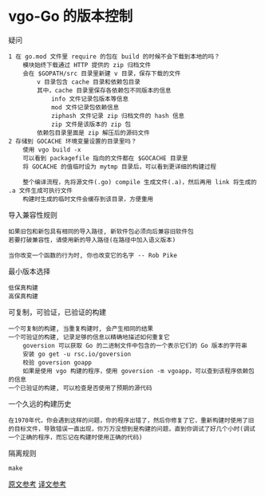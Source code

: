 # vgo-Go 的版本控制

疑问

    1 在 go.mod 文件里 require 的包在 build 的时候不会下载到本地的吗？
        模块始终下载通过 HTTP 提供的 zip 归档文件
        会在 $GOPATH/src 目录里新建 v 目录，保存下载的文件
            v 目录包含 cache 目录和依赖包目录
            其中，cache 目录里保存各依赖包不同版本的信息
                info 文件记录包版本等信息
                mod 文件记录包依赖信息
                ziphash 文件记录 zip 归档文件的 hash 信息
                zip 文件是该版本的 zip 包
            依赖包目录里面是 zip 解压后的源码文件
    2 存储到 GOCACHE 环境变量设置的目录里吗？
        使用 vgo build -x
        可以看到 packagefile 指向的文件都在 $GOCACHE 目录里
        将 GOCACHE 的值临时设为 mytmp 目录后，可以看到更详细的构建过程

        整个编译流程，先将源文件(.go) compile 生成文件(.a)，然后再用 link 将生成的 .a 文件生成可执行文件
        构建时生成的临时文件会缓存到该目录，方便重用

导入兼容性规则

    如果旧包和新包具有相同的导入路径, 新软件包必须向后兼容旧软件包
    若要打破兼容性，请使用新的导入路径(在路径中加入语义版本)

    当你改变一个函数的行为时, 你也改变它的名字 -- Rob Pike

最小版本选择

    低保真构建
    高保真构建

可复制，可验证，已验证的构建

    一个可复制的构建, 当重复构建时, 会产生相同的结果
    一个可验证的构建, 记录足够的信息以精确地描述如何重复它
        goversion 可以获取 Go 的二进制文件中包含的一个表示它们的 Go 版本的字符串
        安装 go get -u rsc.io/goversion
        校验 goversion goapp
        如果是使用 vgo 构建的程序，使用 goversion -m vgoapp，可以查到该程序依赖包的信息
    一个已验证的构建, 可以检查是否使用了预期的源代码

一个久远的构建历史

    在1970年代，你会遇到这样的问题，你的程序出错了，然后你修复了它，重新构建时使用了旧的目标文件，导致错误一直出现，你万万没想到是构建的问题，直到你调试了好几个小时(调试一个正确的程序，而忘记在构建时使用正确的代码)

隔离规则

    make

[原文参考](https://research.swtch.com/vgo-cmd)
[译文参考](https://lingchao.xin/post/vgo-tour.html)
